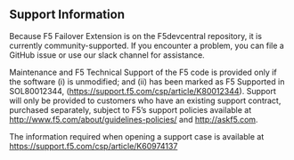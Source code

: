 ## Support Information

Because F5 Failover Extension is on the F5devcentral repository, it is currently 
community-supported. If you encounter a problem, you can file a GitHub issue 
or use our slack channel for assistance.

Maintenance and F5 Technical Support of the F5 code is provided only if the
software (i) is unmodified; and (ii) has been marked as F5 Supported in
SOL80012344, (https://support.f5.com/csp/article/K80012344).
Support will only be provided to customers who have an existing support contract,
purchased separately, subject to F5’s support policies available at
http://www.f5.com/about/guidelines-policies/ and http://askf5.com.

The information required when opening a support case is available at
https://support.f5.com/csp/article/K60974137
